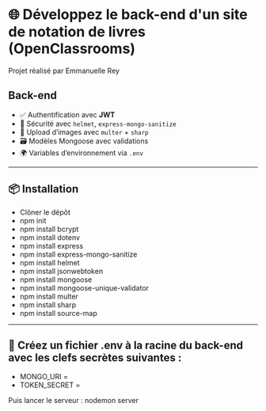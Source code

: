 # 🌐 Développez le back-end d'un site de notation de livres (OpenClassrooms)

Projet réalisé par Emmanuelle Rey

## Back-end

- ✅ Authentification avec **JWT**
- 🔐 Sécurité avec `helmet`, `express-mongo-sanitize`
- 🧰 Upload d’images avec `multer` + `sharp`
- 🗃️ Modèles Mongoose avec validations
- 🌍 Variables d’environnement via `.env`

---

## 📦 Installation

- Clôner le dépôt
- npm init
- npm install bcrypt
- npm install dotenv
- npm install express
- npm install express-mongo-sanitize
- npm install helmet
- npm install jsonwebtoken
- npm install mongoose
- npm install mongoose-unique-validator
- npm install multer
- npm install sharp
- npm install source-map
---

## 🔐 Créez un fichier .env à la racine du back-end avec les clefs secrètes suivantes : 
- MONGO_URI =
- TOKEN_SECRET =

Puis lancer le serveur : nodemon server